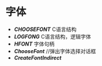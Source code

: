 # 字体

- ***CHOOSEFONT*** C语言结构
- ***LOGFONG***  C语言结构，逻辑字体
- ***HFONT***  字体句柄
- ***ChooseFont***   //弹出字体选择对话框
- ***CreateFontIndirect***



